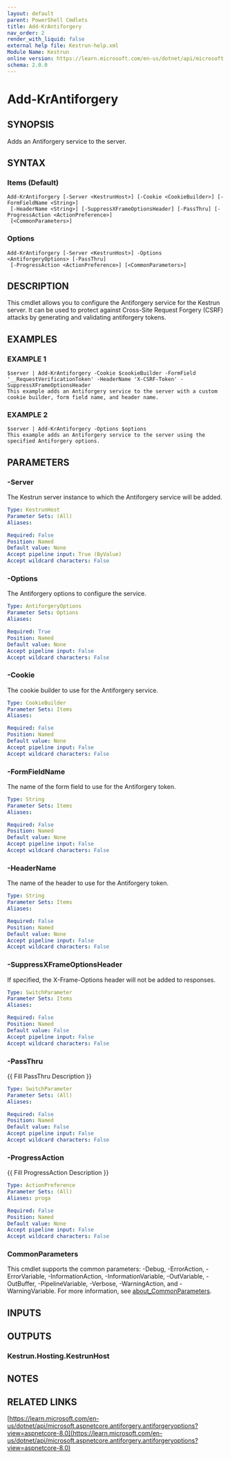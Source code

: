 ```yaml
---
layout: default
parent: PowerShell Cmdlets
title: Add-KrAntiforgery
nav_order: 2
render_with_liquid: false
external help file: Kestrun-help.xml
Module Name: Kestrun
online version: https://learn.microsoft.com/en-us/dotnet/api/microsoft.aspnetcore.antiforgery.antiforgeryoptions?view=aspnetcore-8.0
schema: 2.0.0
---
```


# Add-KrAntiforgery

## SYNOPSIS
Adds an Antiforgery service to the server.

## SYNTAX

### Items (Default)
```
Add-KrAntiforgery [-Server <KestrunHost>] [-Cookie <CookieBuilder>] [-FormFieldName <String>]
 [-HeaderName <String>] [-SuppressXFrameOptionsHeader] [-PassThru] [-ProgressAction <ActionPreference>]
 [<CommonParameters>]
```

### Options
```
Add-KrAntiforgery [-Server <KestrunHost>] -Options <AntiforgeryOptions> [-PassThru]
 [-ProgressAction <ActionPreference>] [<CommonParameters>]
```

## DESCRIPTION
This cmdlet allows you to configure the Antiforgery service for the Kestrun server.
It can be used to protect against Cross-Site Request Forgery (CSRF) attacks by generating and validating antiforgery tokens.

## EXAMPLES

### EXAMPLE 1
```
$server | Add-KrAntiforgery -Cookie $cookieBuilder -FormField '__RequestVerificationToken' -HeaderName 'X-CSRF-Token' -SuppressXFrameOptionsHeader
This example adds an Antiforgery service to the server with a custom cookie builder, form field name, and header name.
```

### EXAMPLE 2
```
$server | Add-KrAntiforgery -Options $options
This example adds an Antiforgery service to the server using the specified Antiforgery options.
```

## PARAMETERS

### -Server
The Kestrun server instance to which the Antiforgery service will be added.

```yaml
Type: KestrunHost
Parameter Sets: (All)
Aliases:

Required: False
Position: Named
Default value: None
Accept pipeline input: True (ByValue)
Accept wildcard characters: False
```

### -Options
The Antiforgery options to configure the service.

```yaml
Type: AntiforgeryOptions
Parameter Sets: Options
Aliases:

Required: True
Position: Named
Default value: None
Accept pipeline input: False
Accept wildcard characters: False
```

### -Cookie
The cookie builder to use for the Antiforgery service.

```yaml
Type: CookieBuilder
Parameter Sets: Items
Aliases:

Required: False
Position: Named
Default value: None
Accept pipeline input: False
Accept wildcard characters: False
```

### -FormFieldName
The name of the form field to use for the Antiforgery token.

```yaml
Type: String
Parameter Sets: Items
Aliases:

Required: False
Position: Named
Default value: None
Accept pipeline input: False
Accept wildcard characters: False
```

### -HeaderName
The name of the header to use for the Antiforgery token.

```yaml
Type: String
Parameter Sets: Items
Aliases:

Required: False
Position: Named
Default value: None
Accept pipeline input: False
Accept wildcard characters: False
```

### -SuppressXFrameOptionsHeader
If specified, the X-Frame-Options header will not be added to responses.

```yaml
Type: SwitchParameter
Parameter Sets: Items
Aliases:

Required: False
Position: Named
Default value: False
Accept pipeline input: False
Accept wildcard characters: False
```

### -PassThru
{{ Fill PassThru Description }}

```yaml
Type: SwitchParameter
Parameter Sets: (All)
Aliases:

Required: False
Position: Named
Default value: False
Accept pipeline input: False
Accept wildcard characters: False
```

### -ProgressAction
{{ Fill ProgressAction Description }}

```yaml
Type: ActionPreference
Parameter Sets: (All)
Aliases: proga

Required: False
Position: Named
Default value: None
Accept pipeline input: False
Accept wildcard characters: False
```

### CommonParameters
This cmdlet supports the common parameters: -Debug, -ErrorAction, -ErrorVariable, -InformationAction, -InformationVariable, -OutVariable, -OutBuffer, -PipelineVariable, -Verbose, -WarningAction, and -WarningVariable. For more information, see [about_CommonParameters](http://go.microsoft.com/fwlink/?LinkID=113216).

## INPUTS

## OUTPUTS

### Kestrun.Hosting.KestrunHost
## NOTES

## RELATED LINKS

[https://learn.microsoft.com/en-us/dotnet/api/microsoft.aspnetcore.antiforgery.antiforgeryoptions?view=aspnetcore-8.0](https://learn.microsoft.com/en-us/dotnet/api/microsoft.aspnetcore.antiforgery.antiforgeryoptions?view=aspnetcore-8.0)

